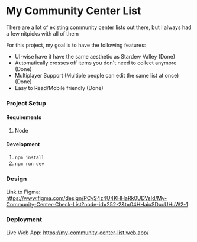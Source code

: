 # My Community Center List

There are a lot of existing community center lists out there, but I always had a few nitpicks with all of them

For this project, my goal is to have the following features:

- UI-wise have it have the same aesthetic as Stardew Valley (Done)
- Automatically crosses off items you don't need to collect anymore (Done)
- Multiplayer Support (Multiple people can edit the same list at once) (Done)
- Easy to Read/Mobile friendly (Done)

### Project Setup

#### Requirements

1. Node

#### Development

1. `npm install`
2. `npm run dev`

### Design

Link to Figma:
https://www.figma.com/design/PCvS4z4U4KHHaRk0UDVsId/My-Community-Center-Check-List?node-id=252-2&t=04HHaiuSDucUHuW2-1

### Deployment

Live Web App:
https://my-community-center-list.web.app/
